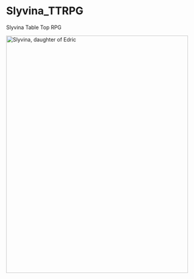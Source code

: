 # Slyvina_TTRPG
Slyvina Table Top RPG

<img width="490" height="641" alt="Slyvina, daughter of Edric" src="https://github.com/user-attachments/assets/215e377e-8c1f-47b6-83ca-9c9262cbb12c" />

